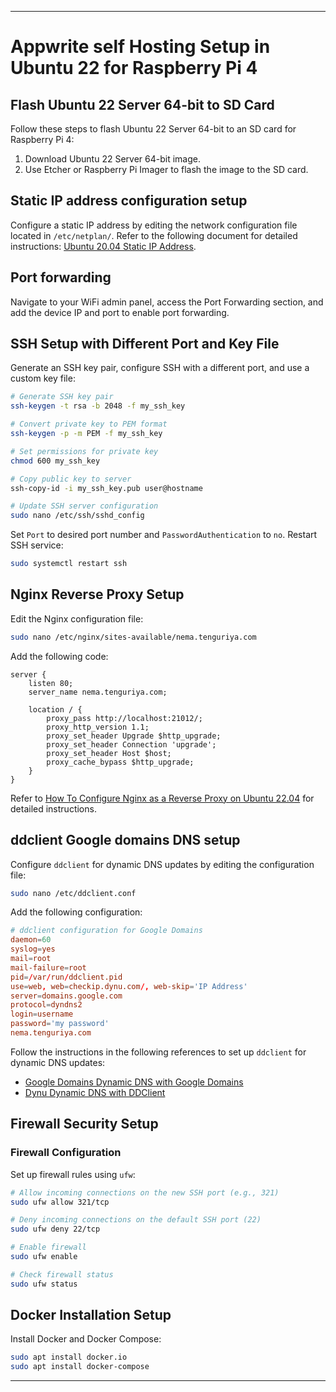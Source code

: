 
---

# Appwrite self Hosting Setup in Ubuntu 22 for Raspberry Pi 4

## Flash Ubuntu 22 Server 64-bit to SD Card

Follow these steps to flash Ubuntu 22 Server 64-bit to an SD card for Raspberry Pi 4:

1. Download Ubuntu 22 Server 64-bit image.
2. Use Etcher or Raspberry Pi Imager to flash the image to the SD card.

## Static IP address configuration setup

Configure a static IP address by editing the network configuration file located in `/etc/netplan/`. Refer to the following document for detailed instructions: [Ubuntu 20.04 Static IP Address](https://pimylifeup.com/ubuntu-20-04-static-ip-address/).

## Port forwarding

Navigate to your WiFi admin panel, access the Port Forwarding section, and add the device IP and port to enable port forwarding.

## SSH Setup with Different Port and Key File

Generate an SSH key pair, configure SSH with a different port, and use a custom key file:

```bash
# Generate SSH key pair
ssh-keygen -t rsa -b 2048 -f my_ssh_key

# Convert private key to PEM format
ssh-keygen -p -m PEM -f my_ssh_key

# Set permissions for private key
chmod 600 my_ssh_key

# Copy public key to server
ssh-copy-id -i my_ssh_key.pub user@hostname

# Update SSH server configuration
sudo nano /etc/ssh/sshd_config
```

Set `Port` to desired port number and `PasswordAuthentication` to `no`. Restart SSH service:

```bash
sudo systemctl restart ssh
```

## Nginx Reverse Proxy Setup

Edit the Nginx configuration file:

```bash
sudo nano /etc/nginx/sites-available/nema.tenguriya.com
```

Add the following code:

```nginx
server {
    listen 80;
    server_name nema.tenguriya.com;

    location / {
        proxy_pass http://localhost:21012/;
        proxy_http_version 1.1;
        proxy_set_header Upgrade $http_upgrade;
        proxy_set_header Connection 'upgrade';
        proxy_set_header Host $host;
        proxy_cache_bypass $http_upgrade;
    }
}
```

Refer to [How To Configure Nginx as a Reverse Proxy on Ubuntu 22.04](https://www.digitalocean.com/community/tutorials/how-to-configure-nginx-as-a-reverse-proxy-on-ubuntu-22-04) for detailed instructions.

## ddclient Google domains DNS setup

Configure `ddclient` for dynamic DNS updates by editing the configuration file:

```bash
sudo nano /etc/ddclient.conf
```

Add the following configuration:

```conf
# ddclient configuration for Google Domains
daemon=60
syslog=yes
mail=root
mail-failure=root
pid=/var/run/ddclient.pid
use=web, web=checkip.dynu.com/, web-skip='IP Address'
server=domains.google.com
protocol=dyndns2
login=username
password='my password'
nema.tenguriya.com
```

Follow the instructions in the following references to set up `ddclient` for dynamic DNS updates:
- [Google Domains Dynamic DNS with Google Domains](https://cloud-jake.medium.com/google-domains-dynamic-dns-with-google-domains-1dd0ea45c219)
- [Dynu Dynamic DNS with DDClient](https://www.dynu.com/DynamicDNS/IPUpdateClient/DDClient)

## Firewall Security Setup

### Firewall Configuration

Set up firewall rules using `ufw`:

```bash
# Allow incoming connections on the new SSH port (e.g., 321)
sudo ufw allow 321/tcp

# Deny incoming connections on the default SSH port (22)
sudo ufw deny 22/tcp

# Enable firewall
sudo ufw enable

# Check firewall status
sudo ufw status
```

## Docker Installation Setup

Install Docker and Docker Compose:

```bash
sudo apt install docker.io
sudo apt install docker-compose
```

---

